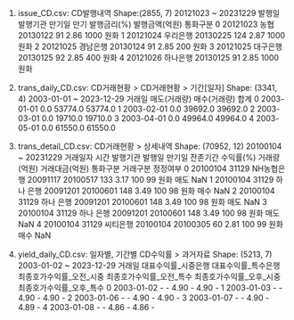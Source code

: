 1. issue_CD.csv: CD발행내역
   Shape:(2855, 7) 20121023 ~ 20231229
   발행일 발행기관 만기일 만기 발행금리(%) 발행금액(억원) 통화구분
   0 20121023 농협 20130122 91 2.86 1000 원화
   1 20121024 우리은행 20130225 124 2.87 1000 원화
   2 20121025 경남은행 20130124 91 2.85 200 원화
   3 20121025 대구은행 20130125 92 2.85 400 원화
   4 20121026 하나은행 20130125 91 2.85 1000 원화

2. trans_daily_CD.csv: CD거래현황 > CD거래현황 > 기간[일자]
   Shape: (3341, 4) 2003-01-01 ~ 2023-12-29
   거래일 매도(거래량) 매수(거래량) 합계
   0 2003-01-01 0.0 53774.0 53774.0
   1 2003-02-01 0.0 39692.0 39692.0
   2 2003-03-01 0.0 19710.0 19710.0
   3 2003-04-01 0.0 49964.0 49964.0
   4 2003-05-01 0.0 61550.0 61550.0

3. trans_detail_CD.csv: CD거래현황 > 상세내역
   Shape: (70952, 12) 20100104 ~ 20231229
   거래일자 시간 발행기관 발행일 만기일 잔존기간 수익률(%) 거래량(억원) 거래대금(억원) 통화구분 거래구분 정정여부
   0 20100104 31129 NH농협은행 20091117 20100517 133 3.17 100 99 원화 매도 NaN
   1 20100104 31129 하나 은행 20091201 20100601 148 3.49 100 98 원화 매수 NaN
   2 20100104 31129 하나 은행 20091201 20100601 148 3.49 100 98 원화 매도 NaN
   3 20100104 31129 하나 은행 20091201 20100601 148 3.49 100 98 원화 매도 NaN
   4 20100104 31129 씨티은행 20100104 20100305 60 2.81 100 99 원화 매수 NaN

4. yield_daily_CD.csv: 일자별, 기간별 CD수익률 > 과거자료
   Shape: (5213, 7) 2003-01-02 ~ 2023-12-29
   거래일 대표수익률\_시중은행 대표수익률\_특수은행 최종호가수익률\_오전\_시중 최종호가수익률\_오전\_특수 최종호가수익률\_오후\_시중 최종호가수익률\_오후\_특수
   0 2003-01-02 - - 4.90 - 4.90 -
   1 2003-01-03 - - 4.90 - 4.90 -
   2 2003-01-06 - - 4.90 - 4.90 -
   3 2003-01-07 - - 4.90 - 4.89 -
   4 2003-01-08 - - 4.86 - 4.86 -
